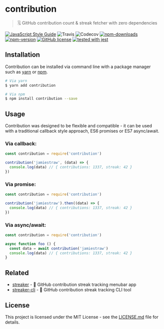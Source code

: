 # contribution

> 🗓 GitHub contribution count & streak fetcher with zero dependencies

[![JavaScript Style Guide](https://img.shields.io/badge/code_style-standard-brightgreen.svg)](https://github.com/standard/standard)
![Travis](https://img.shields.io/travis/jamiestraw/contribution.svg)
 ![Codecov](https://img.shields.io/codecov/c/github/jamiestraw/contribution.svg) [![npm-downloads](https://img.shields.io/npm/dt/contribution.svg)](https://npmjs.com/package/contribution) [![npm-version](https://img.shields.io/npm/v/contribution.svg)](https://npmjs.com/package/contribution) [![GitHub license](https://img.shields.io/badge/license-MIT-blue.svg)](https://raw.githubusercontent.com/jamiestraw/contribution/master/LICENSE.md) [![tested with jest](https://img.shields.io/badge/tested_with-jest-99424f.svg)](https://github.com/facebook/jest)

## Installation

Contribution can be installed via command line with a package manager such as [yarn](https://github.com/yarnpkg/yarn) or [npm](https://github.com/npm/npm).

```sh
# Via yarn
$ yarn add contribution

# Via npm
$ npm install contribution --save
```

## Usage

Contribution was designed to be flexible and compatible - it can be used with a traditional callback style approach, ES6 promises or ES7 async/await.

### Via callback:
```javascript
const contribution = require('contribution')

contribution('jamiestraw', (data) => {
  console.log(data) // { contributions: 1337, streak: 42 }
})
```

### Via promise:
```javascript
const contribution = require('contribution')

contribution('jamiestraw').then((data) => {
  console.log(data) // { contributions: 1337, streak: 42 }
})
```

### Via async/await:
```javascript
const contribution = require('contribution')

async function foo () {
  const data = await contribution('jamiestraw')
  console.log(data) // { contributions: 1337, streak: 42 }
}
```

## Related

- [streaker](https://github.com/jamiestraw/streaker) - 🐙 GitHub contribution streak tracking menubar app
- [streaker-cli](https://github.com/jamiestraw/streaker-cli) - 🐙 GitHub contribution streak tracking CLI tool

## License

This project is licensed under the MIT License - see the [LICENSE.md](LICENSE.md) file for details.
